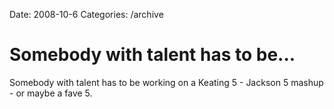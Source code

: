 Date: 2008-10-6
Categories: /archive

# Somebody with talent has to be...

Somebody with talent has to be working on a Keating 5 - Jackson 5 mashup - or maybe a fave 5.
